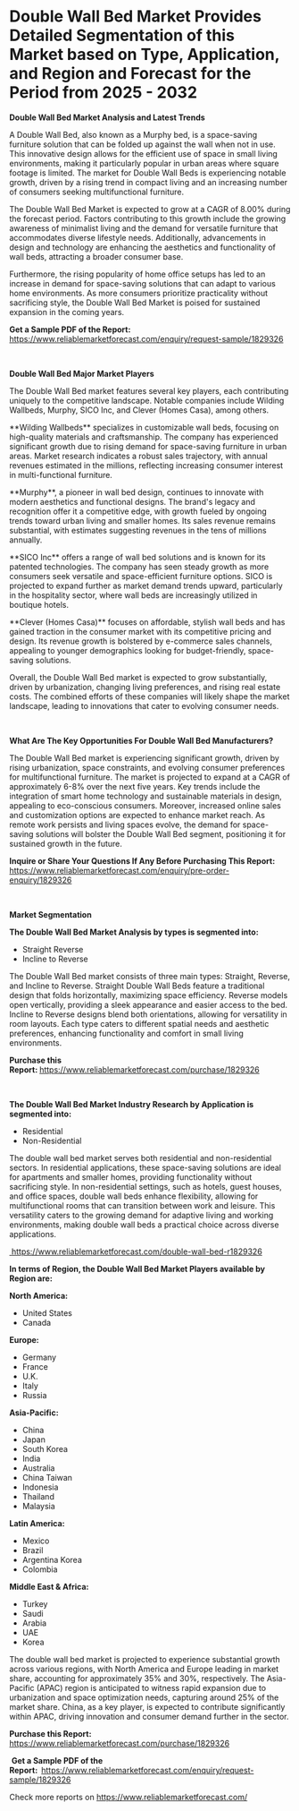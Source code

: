 <p><h1>Double Wall Bed Market Provides Detailed Segmentation of this Market based on Type, Application, and Region and Forecast for the Period from 2025 - 2032</h1></p><p><strong>Double Wall Bed Market Analysis and Latest Trends</strong></p>
<p><p>A Double Wall Bed, also known as a Murphy bed, is a space-saving furniture solution that can be folded up against the wall when not in use. This innovative design allows for the efficient use of space in small living environments, making it particularly popular in urban areas where square footage is limited. The market for Double Wall Beds is experiencing notable growth, driven by a rising trend in compact living and an increasing number of consumers seeking multifunctional furniture.</p><p>The Double Wall Bed Market is expected to grow at a CAGR of 8.00% during the forecast period. Factors contributing to this growth include the growing awareness of minimalist living and the demand for versatile furniture that accommodates diverse lifestyle needs. Additionally, advancements in design and technology are enhancing the aesthetics and functionality of wall beds, attracting a broader consumer base. </p><p>Furthermore, the rising popularity of home office setups has led to an increase in demand for space-saving solutions that can adapt to various home environments. As more consumers prioritize practicality without sacrificing style, the Double Wall Bed Market is poised for sustained expansion in the coming years.</p></p>
<p><strong>Get a Sample PDF of the Report:&nbsp;</strong> <a href="https://www.reliablemarketforecast.com/enquiry/request-sample/1829326?utm_campaign=3176&utm_medium=2&utm_source=Github&utm_content=ia&utm_term=04042025&utm_id=double-wall-bed">https://www.reliablemarketforecast.com/enquiry/request-sample/1829326</a></p>
<p>&nbsp;</p>
<p><strong>Double Wall Bed Major Market Players</strong></p>
<p><p>The Double Wall Bed market features several key players, each contributing uniquely to the competitive landscape. Notable companies include Wilding Wallbeds, Murphy, SICO Inc, and Clever (Homes Casa), among others. </p><p>**Wilding Wallbeds** specializes in customizable wall beds, focusing on high-quality materials and craftsmanship. The company has experienced significant growth due to rising demand for space-saving furniture in urban areas. Market research indicates a robust sales trajectory, with annual revenues estimated in the millions, reflecting increasing consumer interest in multi-functional furniture.</p><p>**Murphy**, a pioneer in wall bed design, continues to innovate with modern aesthetics and functional designs. The brand's legacy and recognition offer it a competitive edge, with growth fueled by ongoing trends toward urban living and smaller homes. Its sales revenue remains substantial, with estimates suggesting revenues in the tens of millions annually.</p><p>**SICO Inc** offers a range of wall bed solutions and is known for its patented technologies. The company has seen steady growth as more consumers seek versatile and space-efficient furniture options. SICO is projected to expand further as market demand trends upward, particularly in the hospitality sector, where wall beds are increasingly utilized in boutique hotels.</p><p>**Clever (Homes Casa)** focuses on affordable, stylish wall beds and has gained traction in the consumer market with its competitive pricing and design. Its revenue growth is bolstered by e-commerce sales channels, appealing to younger demographics looking for budget-friendly, space-saving solutions.</p><p>Overall, the Double Wall Bed market is expected to grow substantially, driven by urbanization, changing living preferences, and rising real estate costs. The combined efforts of these companies will likely shape the market landscape, leading to innovations that cater to evolving consumer needs.</p></p>
<p>&nbsp;</p>
<p><strong>What Are The Key Opportunities For Double Wall Bed Manufacturers?</strong></p>
<p><p>The Double Wall Bed market is experiencing significant growth, driven by rising urbanization, space constraints, and evolving consumer preferences for multifunctional furniture. The market is projected to expand at a CAGR of approximately 6-8% over the next five years. Key trends include the integration of smart home technology and sustainable materials in design, appealing to eco-conscious consumers. Moreover, increased online sales and customization options are expected to enhance market reach. As remote work persists and living spaces evolve, the demand for space-saving solutions will bolster the Double Wall Bed segment, positioning it for sustained growth in the future.</p></p>
<p><strong>Inquire or Share Your Questions If Any Before Purchasing This Report:</strong> <a href="https://www.reliablemarketforecast.com/enquiry/pre-order-enquiry/1829326?utm_campaign=3176&utm_medium=2&utm_source=Github&utm_content=ia&utm_term=04042025&utm_id=double-wall-bed">https://www.reliablemarketforecast.com/enquiry/pre-order-enquiry/1829326</a></p>
<p>&nbsp;</p>
<p><strong>Market Segmentation</strong></p>
<p><strong>The Double Wall Bed Market Analysis by types is segmented into:</strong></p>
<p><ul><li>Straight Reverse</li><li>Incline to Reverse</li></ul></p>
<p><p>The Double Wall Bed market consists of three main types: Straight, Reverse, and Incline to Reverse. Straight Double Wall Beds feature a traditional design that folds horizontally, maximizing space efficiency. Reverse models open vertically, providing a sleek appearance and easier access to the bed. Incline to Reverse designs blend both orientations, allowing for versatility in room layouts. Each type caters to different spatial needs and aesthetic preferences, enhancing functionality and comfort in small living environments.</p></p>
<p><strong>Purchase this Report:&nbsp;</strong><a href="https://www.reliablemarketforecast.com/purchase/1829326?utm_campaign=3176&utm_medium=2&utm_source=Github&utm_content=ia&utm_term=04042025&utm_id=double-wall-bed">https://www.reliablemarketforecast.com/purchase/1829326</a></p>
<p>&nbsp;</p>
<p><strong>The Double Wall Bed Market Industry Research by Application is segmented into:</strong></p>
<p><ul><li>Residential</li><li>Non-Residential</li></ul></p>
<p><p>The double wall bed market serves both residential and non-residential sectors. In residential applications, these space-saving solutions are ideal for apartments and smaller homes, providing functionality without sacrificing style. In non-residential settings, such as hotels, guest houses, and office spaces, double wall beds enhance flexibility, allowing for multifunctional rooms that can transition between work and leisure. This versatility caters to the growing demand for adaptive living and working environments, making double wall beds a practical choice across diverse applications.</p></p>
<p><a href="https://www.reliablemarketforecast.com/double-wall-bed-r1829326?utm_campaign=3176&utm_medium=2&utm_source=Github&utm_content=ia&utm_term=04042025&utm_id=double-wall-bed">&nbsp;https://www.reliablemarketforecast.com/double-wall-bed-r1829326</a></p>
<p><strong>In terms of Region, the Double Wall Bed Market Players available by Region are:</strong></p>
<p>
    <p> <strong> North America: </strong>
        <ul>
            <li>United States</li>
            <li>Canada</li>
        </ul>
        </p> 
    <p> <strong> Europe: </strong>
        <ul>
            <li>Germany</li>
            <li>France</li>
            <li>U.K.</li>
            <li>Italy</li>
            <li>Russia</li>
        </ul>
        </p> 
    <p> <strong> Asia-Pacific: </strong>
        <ul>
            <li>China</li>
            <li>Japan</li>
            <li>South Korea</li>
            <li>India</li>
            <li>Australia</li>
            <li>China Taiwan</li>
            <li>Indonesia</li>
            <li>Thailand</li>
            <li>Malaysia</li>
        </ul>
        </p> 
    <p> <strong> Latin America: </strong>
        <ul>
            <li>Mexico</li>
            <li>Brazil</li>
            <li>Argentina Korea</li>
            <li>Colombia</li>
        </ul>
        </p> 
    <p> <strong> Middle East & Africa: </strong>
        <ul>
            <li>Turkey</li>
            <li>Saudi</li>
            <li>Arabia</li>
            <li>UAE</li>
            <li>Korea</li>
        </ul>
    </p>
    </p>
<p><p>The double wall bed market is projected to experience substantial growth across various regions, with North America and Europe leading in market share, accounting for approximately 35% and 30%, respectively. The Asia-Pacific (APAC) region is anticipated to witness rapid expansion due to urbanization and space optimization needs, capturing around 25% of the market share. China, as a key player, is expected to contribute significantly within APAC, driving innovation and consumer demand further in the sector.</p></p>
<p><strong>Purchase this Report: </strong><a href="https://www.reliablemarketforecast.com/purchase/1829326?utm_campaign=3176&utm_medium=2&utm_source=Github&utm_content=ia&utm_term=04042025&utm_id=double-wall-bed">https://www.reliablemarketforecast.com/purchase/1829326</a></p>
<p>&nbsp;<strong>Get a Sample PDF of the Report:&nbsp;&nbsp;</strong><a href="https://www.reliablemarketforecast.com/enquiry/request-sample/1829326?utm_campaign=3176&utm_medium=2&utm_source=Github&utm_content=ia&utm_term=04042025&utm_id=double-wall-bed">https://www.reliablemarketforecast.com/enquiry/request-sample/1829326</a></p>
<p><strong></strong></p>
<p>Check more reports on <a href="https://www.reliablemarketforecast.com/?utm_campaign=3176&utm_medium=2&utm_source=Github&utm_content=ia&utm_term=04042025&utm_id=double-wall-bed">https://www.reliablemarketforecast.com/</a></p>